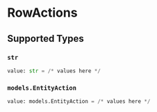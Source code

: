 # RowActions


## Supported Types

### `str`

```python
value: str = /* values here */
```

### `models.EntityAction`

```python
value: models.EntityAction = /* values here */
```

